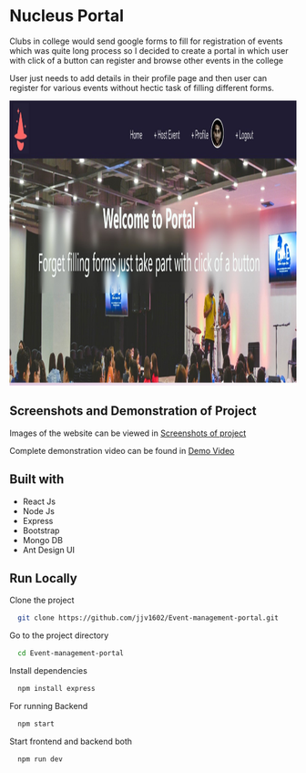 
# Nucleus Portal

Clubs in college would
send google forms to fill for registration
of events which was quite long process so I decided to create a portal in which user with click of a button can register and browse other events in the college   
   
User just needs to add details in their profile page and then user can register for various events without hectic task of filling different forms.

<img src="/Screenshot_Images/Home1.jpg"  width="100%" height="500">



## Screenshots and Demonstration of Project
 
  Images of the website can be viewed in [Screenshots of project ](https://github.com/jjv1602/Event-management-portal/tree/main/Screenshot_Images)

  Complete demonstration video can be found in [Demo Video ](https://drive.google.com/file/d/1eDqIv5HaEB4Bk1Bfn2sLDKcnsAC_JUt1/view?usp=sharing)

## Built with

* React Js
* Node Js
* Express
* Bootstrap 
* Mongo DB
* Ant Design UI 
## Run Locally

Clone the project

```bash
  git clone https://github.com/jjv1602/Event-management-portal.git
```

Go to the project directory

```bash
  cd Event-management-portal
```

Install dependencies

```bash
  npm install express
```

For running Backend
```bash
  npm start
```

Start frontend and backend both 

```bash
  npm run dev
```

